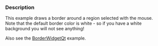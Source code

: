 ### Description

This example draws a border around a region selected with the mouse. Note that the default border color is white - so if you have a white background you will not see anything!

Also see the [BorderWidgetQt](../../../Qt/BorderWidgetQt) example.
